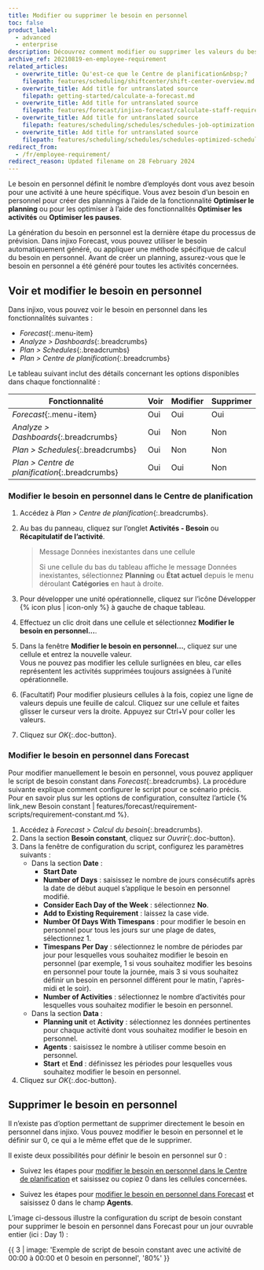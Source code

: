 ```yaml
---
title: Modifier ou supprimer le besoin en personnel
toc: false
product_label:
  - advanced
  - enterprise
description: Découvrez comment modifier ou supprimer les valeurs du besoin en personnel calculées par injixo.
archive_ref: 20210819-en-employee-requirement
related_articles:
  - overwrite_title: Qu'est-ce que le Centre de planification&nbsp;?
    filepath: features/scheduling/shiftcenter/shift-center-overview.md
  - overwrite_title: Add title for untranslated source
    filepath: getting-started/calculate-a-forecast.md
  - overwrite_title: Add title for untranslated source
    filepath: features/forecast/injixo-forecast/calculate-staff-requirements.md
  - overwrite_title: Add title for untranslated source
    filepath: features/scheduling/schedules/schedules-job-optimization.md
  - overwrite_title: Add title for untranslated source
    filepath: features/scheduling/schedules/schedules-optimized-schedules.md
redirect_from:
  - /fr/employee-requirement/
redirect_reason: Updated filename on 28 February 2024
---
```


Le besoin en personnel définit le nombre d’employés dont vous avez besoin pour une activité à une heure spécifique. Vous avez besoin d’un besoin en personnel pour créer des plannings à l’aide de la fonctionnalité **Optimiser le planning** ou pour les optimiser à l’aide des fonctionnalités **Optimiser les activités** ou **Optimiser les pauses**.

La génération du besoin en personnel est la dernière étape du processus de prévision. Dans injixo Forecast, vous pouvez utiliser le besoin automatiquement généré, ou appliquer une méthode spécifique de calcul du besoin en personnel. Avant de créer un planning, assurez-vous que le besoin en personnel a été généré pour toutes les activités concernées.

## Voir et modifier le besoin en personnel

Dans injixo, vous pouvez voir le besoin en personnel dans les fonctionnalités suivantes&nbsp;:

- _Forecast_{:.menu-item}
- _Analyze > Dashboards_{:.breadcrumbs}
- _Plan > Schedules_{:.breadcrumbs}
- _Plan > Centre de planification_{:.breadcrumbs} 

Le tableau suivant inclut des détails concernant les options disponibles dans chaque fonctionnalité&nbsp;:

<style>
table {
   margin-left: 0px;
}
</style>

| Fonctionnalité  | Voir | Modifier | Supprimer |
| ------ |--------| -------- |-------- |
| _Forecast_{:.menu-item} | Oui | Oui | Oui |
| _Analyze > Dashboards_{:.breadcrumbs} | Oui | Non | Non |
| _Plan > Schedules_{:.breadcrumbs} | Oui | Non | Non |
| _Plan > Centre de planification_{:.breadcrumbs} | Oui | Oui | Non |

### Modifier le besoin en personnel dans le Centre de planification

1. Accédez à _Plan > Centre de planification_{:.breadcrumbs}.
2. Au bas du panneau, cliquez sur l’onglet **Activités - Besoin** ou **Récapitulatif de l’activité**.<br>
   > Message Données inexistantes dans une cellule
   >
   > Si une cellule du bas du tableau affiche le message Données inexistantes, sélectionnez **Planning** ou **État actuel** depuis le menu déroulant **Catégories** en haut à droite.

3. Pour développer une unité opérationnelle, cliquez sur l’icône Développer {% icon plus | icon-only %} à gauche de chaque tableau.
4. Effectuez un clic droit dans une cellule et sélectionnez **Modifier le besoin en personnel...**.
5. Dans la fenêtre **Modifier le besoin en personnel...**, cliquez sur une cellule et entrez la nouvelle valeur.<br>
  Vous ne pouvez pas modifier les cellule surlignées en bleu, car elles représentent les activités supprimées toujours assignées à l’unité opérationnelle.<br>
  
6. (Facultatif) Pour modifier plusieurs cellules à la fois, copiez une ligne de valeurs depuis une feuille de calcul. Cliquez sur une cellule et faites glisser le curseur vers la droite. Appuyez sur Ctrl+V pour coller les valeurs.<br>
7.  Cliquez sur _OK_{:.doc-button}.

### Modifier le besoin en personnel dans Forecast

Pour modifier manuellement le besoin en personnel, vous pouvez appliquer le script de besoin constant dans _Forecast_{:.breadcrumbs}. La procédure suivante explique comment configurer le script pour ce scénario précis. Pour en savoir plus sur les options de configuration, consultez l’article {% link_new Besoin constant | features/forecast/requirement-scripts/requirement-constant.md %}.

1. Accédez à _Forecast > Calcul du besoin_{:.breadcrumbs}.
2. Dans la section **Besoin constant**, cliquez sur _Ouvrir_{:.doc-button}.<br>
3. Dans la fenêtre de configuration du script, configurez les paramètres suivants&nbsp;:
   - Dans la section **Date**&nbsp;:
     - **Start Date**
     - **Number of Days**&nbsp;: saisissez le nombre de jours consécutifs après la date de début auquel s’applique le besoin en personnel modifié.
     - **Consider Each Day of the Week**&nbsp;: sélectionnez **No**.
     - **Add to Existing Requirement**&nbsp;: laissez la case vide.
     - **Number Of Days With Timespans**&nbsp;: pour modifier le besoin en personnel pour tous les jours sur une plage de dates, sélectionnez 1.
     - **Timespans Per Day**&nbsp;: sélectionnez le nombre de périodes par jour pour lesquelles vous souhaitez modifier le besoin en personnel (par exemple, 1 si vous souhaitez modifier les besoins en personnel pour toute la journée, mais 3 si vous souhaitez définir un besoin en personnel différent pour le matin, l'après-midi et le soir).
     - **Number of Activities**&nbsp;: sélectionnez le nombre d’activités pour lesquelles vous souhaitez modifier le besoin en personnel.
   - Dans la section **Data**&nbsp;:
     - **Planning unit** et **Activity**&nbsp;: sélectionnez les données pertinentes pour chaque activité dont vous souhaitez modifier le besoin en personnel.
     - **Agents**&nbsp;: saisissez le nombre à utiliser comme besoin en personnel.
     - **Start** et **End**&nbsp;: définissez les périodes pour lesquelles vous souhaitez modifier le besoin en personnel.
4. Cliquez sur _OK_{:.doc-button}.

## Supprimer le besoin en personnel

Il n’existe pas d’option permettant de supprimer directement le besoin en personnel dans injixo. Vous pouvez modifier le besoin en personnel et le définir sur 0, ce qui a le même effet que de le supprimer.

 Il existe deux possibilités pour définir le besoin en personnel sur 0&nbsp;:
 - Suivez les étapes pour [modifier le besoin en personnel dans le Centre de planification](#modifier-le-besoin-en-personnel-dans-le-centre-de-planification) et saisissez ou copiez 0 dans les cellules concernées.
 
 - Suivez les étapes pour [modifier le besoin en personnel dans Forecast](#modifier-le-besoin-en-personnel-dans-forecast) et saisissez 0 dans le champ **Agents**.

L’image ci-dessous illustre la configuration du script de besoin constant pour supprimer le besoin en personnel dans Forecast pour un jour ouvrable entier (ici&nbsp;: Day 1)&nbsp;:

{{ 3 | image: 'Exemple de script de besoin constant avec une activité de 00:00 à 00:00 et 0 besoin en personnel', '80%' }}

